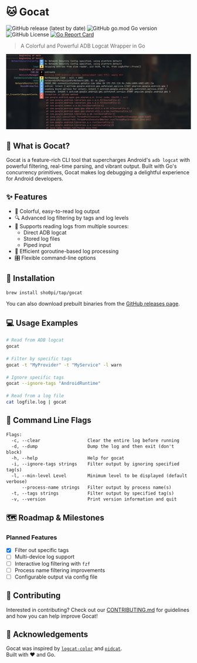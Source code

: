 # 🐱 Gocat

![GitHub release (latest by date)](https://img.shields.io/github/v/release/sho0pi/gocat)
![GitHub go.mod Go version](https://img.shields.io/github/go-mod/go-version/sho0pi/gocat)
![GitHub License](https://img.shields.io/github/license/sho0pi/gocat)
[![Go Report Card](https://goreportcard.com/badge/github.com/sho0pi/gocat)](https://goreportcard.com/report/github.com/sho0pi/gocat)

> A Colorful and Powerful ADB Logcat Wrapper in Go

![Gocat Demo Screenshot](assets/screenshot1.png)

## 🚀 What is Gocat?

Gocat is a feature-rich CLI tool that supercharges Android's `adb logcat` with powerful filtering, real-time parsing, and vibrant output. Built with Go's concurrency primitives, Gocat makes log debugging a delightful experience for Android developers.

## ✨ Features

- 🌈 Colorful, easy-to-read log output
- 🔍 Advanced log filtering by tags and log levels
- 📂 Supports reading logs from multiple sources:
  - Direct ADB logcat
  - Stored log files
  - Piped input
- 🚀 Efficient goroutine-based log processing
- 🎛️ Flexible command-line options

## 🔧 Installation

```bash
brew install sho0pi/tap/gocat
```

You can also download prebuilt binaries from the [GitHub releases page](https://github.com/Sho0pi/gocat/releases).

## 💻 Usage Examples

```bash
# Read from ADB logcat
gocat

# Filter by specific tags
gocat -t "MyProvider" -t "MyService" -l warn

# Ignore specific tags
gocat --ignore-tags "AndroidRuntime"

# Read from a log file
cat logfile.log | gocat
```

## 🚦 Command Line Flags

```
Flags:
  -c, --clear                  Clear the entire log before running
  -d, --dump                   Dump the log and then exit (don't block)
  -h, --help                   Help for gocat
  -i, --ignore-tags strings    Filter output by ignoring specified tag(s)
  -l, --min-level Level        Minimum level to be displayed (default verbose)
      --process-name strings   Filter output by process name(s)
  -t, --tags strings           Filter output by specified tag(s)
  -v, --version                Print version information and quit
```

## 🗺️ Roadmap & Milestones

### Planned Features
- [x] Filter out specific tags
- [ ] Multi-device log support
- [ ] Interactive log filtering with `fzf`
- [ ] Process name filtering improvements
- [ ] Configurable output via config file

## 🤝 Contributing

Interested in contributing? Check out our [CONTRIBUTING.md](CONTRIBUTING.md) for guidelines and how you can help improve Gocat!

## 🌟 Acknowledgements

Gocat was inspired by [`logcat-color`](https://github.com/marshall/logcat-color) and [`pidcat`](https://github.com/JakeWharton/pidcat).  
Built with ❤️ and Go.
